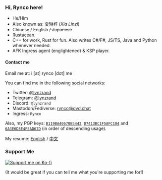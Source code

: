 ### Hi, Rynco here!

- He/Him
- Also known as: 夏琳梓 (_Xia Linzi_)
- Chinese / English ~~/ Japanese~~
- Rustacean.
- C++ for work, Rust for fun. Also writes C#/F#, JS/TS, Java and Python whenever needed.
- AFK Ingress agent (englightened) & KSP player.

#### Contact me

Email me at: i [at] rynco [dot] me

You can find me in the following social networks:

- Twitter: [@lynzrand](https://twitter.com/lynzrand)
- Telegram: [@lynzrand](https://t.me/lynzrand)
- Discord: `@lynzrand`
- Mastodon/Fediverse: [rynco@dvd.chat](https://dvd.chat/@rynco)
- Ingress: `Rynco`

Also, my PGP keys:
[`B119BA40670B5443`](http://keyserver.ubuntu.com/pks/lookup?op=vindex&search=0xB119BA40670B5443),
[`D7413BC1F5AFC104`](http://keyserver.ubuntu.com/pks/lookup?op=vindex&search=0xD7413BC1F5AFC104) and
[`6A3E6D8E4F5AD67D`](http://keyserver.ubuntu.com/pks/lookup?op=vindex&search=0x6A3E6D8E4F5AD67D) (in order of descending usage).

My resumé: [English][resume-en] / [中文][resume-zh]

[resume-en]: https://github.com/lynzrand/lynzrand/releases/download/resume-0.5.1/resume-en.pdf
[resume-zh]: https://github.com/lynzrand/lynzrand/releases/download/resume-0.5.1/resume.pdf

### Support Me

[![Support me on Ko-fi](https://ko-fi.com/img/githubbutton_sm.svg)](https://ko-fi.com/D1D5575O3)

(It would be great if you can tell me what you're supporting me for!)
